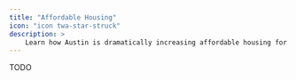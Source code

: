 ```yaml
---
title: "Affordable Housing"
icon: "icon twa-star-struck"
description: >
    Learn how Austin is dramatically increasing affordable housing for all of its citizens.
---
```


TODO